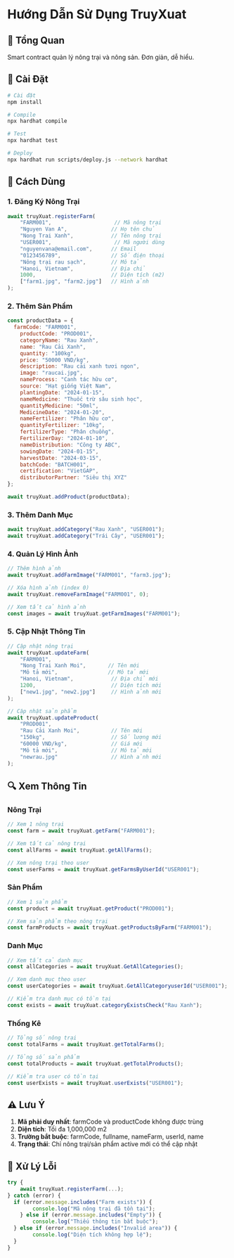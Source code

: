 # Hướng Dẫn Sử Dụng TruyXuat

## 🎯 Tổng Quan
Smart contract quản lý nông trại và nông sản. Đơn giản, dễ hiểu.

## 🚀 Cài Đặt

```bash
# Cài đặt
npm install

# Compile
npx hardhat compile

# Test
npx hardhat test

# Deploy
npx hardhat run scripts/deploy.js --network hardhat
```

## 📝 Cách Dùng

### 1. Đăng Ký Nông Trại

```javascript
await truyXuat.registerFarm(
    "FARM001",                    // Mã nông trại
    "Nguyen Van A",              // Họ tên chủ
    "Nong Trai Xanh",            // Tên nông trại
    "USER001",                    // Mã người dùng
    "nguyenvana@email.com",      // Email
    "0123456789",                // Số điện thoại
    "Nông trại rau sạch",        // Mô tả
    "Hanoi, Vietnam",            // Địa chỉ
    1000,                        // Diện tích (m2)
    ["farm1.jpg", "farm2.jpg"]   // Hình ảnh
);
```

### 2. Thêm Sản Phẩm

```javascript
const productData = {
  farmCode: "FARM001",
    productCode: "PROD001",
    categoryName: "Rau Xanh",
    name: "Rau Cải Xanh",
    quantity: "100kg",
    price: "50000 VND/kg",
    description: "Rau cải xanh tươi ngon",
    image: "raucai.jpg",
    nameProcess: "Canh tác hữu cơ",
    source: "Hạt giống Việt Nam",
    plantingDate: "2024-01-15",
    nameMedicine: "Thuốc trừ sâu sinh học",
    quantityMedicine: "50ml",
    MedicineDate: "2024-01-20",
    nameFertilizer: "Phân hữu cơ",
    quantityFertilizer: "10kg",
    fertilizerType: "Phân chuồng",
    FertilizerDay: "2024-01-10",
    nameDistribution: "Công ty ABC",
    sowingDate: "2024-01-15",
    harvestDate: "2024-03-15",
    batchCode: "BATCH001",
    certification: "VietGAP",
    distributorPartner: "Siêu thị XYZ"
};

await truyXuat.addProduct(productData);
```

### 3. Thêm Danh Mục

```javascript
await truyXuat.addCategory("Rau Xanh", "USER001");
await truyXuat.addCategory("Trái Cây", "USER001");
```

### 4. Quản Lý Hình Ảnh

```javascript
// Thêm hình ảnh
await truyXuat.addFarmImage("FARM001", "farm3.jpg");

// Xóa hình ảnh (index 0)
await truyXuat.removeFarmImage("FARM001", 0);

// Xem tất cả hình ảnh
const images = await truyXuat.getFarmImages("FARM001");
```

### 5. Cập Nhật Thông Tin

```javascript
// Cập nhật nông trại
await truyXuat.updateFarm(
    "FARM001",
    "Nong Trai Xanh Moi",       // Tên mới
    "Mô tả mới",                // Mô tả mới
    "Hanoi, Vietnam",            // Địa chỉ mới
    1200,                        // Diện tích mới
    ["new1.jpg", "new2.jpg"]     // Hình ảnh mới
);

// Cập nhật sản phẩm
await truyXuat.updateProduct(
    "PROD001",
    "Rau Cải Xanh Moi",          // Tên mới
    "150kg",                     // Số lượng mới
    "60000 VND/kg",              // Giá mới
    "Mô tả mới",                 // Mô tả mới
    "newrau.jpg"                 // Hình ảnh mới
);
```

## 🔍 Xem Thông Tin

### Nông Trại
```javascript
// Xem 1 nông trại
const farm = await truyXuat.getFarm("FARM001");

// Xem tất cả nông trại
const allFarms = await truyXuat.getAllFarms();

// Xem nông trại theo user
const userFarms = await truyXuat.getFarmsByUserId("USER001");
```

### Sản Phẩm
```javascript
// Xem 1 sản phẩm
const product = await truyXuat.getProduct("PROD001");

// Xem sản phẩm theo nông trại
const farmProducts = await truyXuat.getProductsByFarm("FARM001");
```

### Danh Mục
```javascript
// Xem tất cả danh mục
const allCategories = await truyXuat.GetAllCategories();

// Xem danh mục theo user
const userCategories = await truyXuat.GetAllCategoryuserId("USER001");

// Kiểm tra danh mục có tồn tại
const exists = await truyXuat.categoryExistsCheck("Rau Xanh");
```

### Thống Kê
```javascript
// Tổng số nông trại
const totalFarms = await truyXuat.getTotalFarms();

// Tổng số sản phẩm
const totalProducts = await truyXuat.getTotalProducts();

// Kiểm tra user có tồn tại
const userExists = await truyXuat.userExists("USER001");
```

## ⚠️ Lưu Ý

1. **Mã phải duy nhất**: farmCode và productCode không được trùng
2. **Diện tích**: Tối đa 1,000,000 m2
3. **Trường bắt buộc**: farmCode, fullname, nameFarm, userId, name
4. **Trạng thái**: Chỉ nông trại/sản phẩm active mới có thể cập nhật

## 🚫 Xử Lý Lỗi

```javascript
try {
    await truyXuat.registerFarm(...);
} catch (error) {
  if (error.message.includes("Farm exists")) {
        console.log("Mã nông trại đã tồn tại");
    } else if (error.message.includes("Empty")) {
        console.log("Thiếu thông tin bắt buộc");
  } else if (error.message.includes("Invalid area")) {
        console.log("Diện tích không hợp lệ");
  }
}
```

